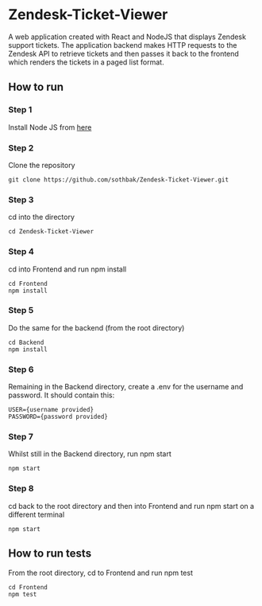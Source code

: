# Zendesk-Ticket-Viewer

A web application created with React and NodeJS that displays Zendesk support tickets. The application backend makes HTTP requests to the Zendesk API to retrieve tickets and then passes it back to the frontend which renders the tickets in a paged list format.

## How to run

### Step 1
Install Node JS from [here](https://nodejs.org/en/download/)

### Step 2
Clone the repository
```
git clone https://github.com/sothbak/Zendesk-Ticket-Viewer.git
```

### Step 3
cd into the directory
```
cd Zendesk-Ticket-Viewer
```

### Step 4
cd into Frontend and run npm install
```
cd Frontend
npm install
```

### Step 5
Do the same for the backend
(from the root directory)
```
cd Backend
npm install
```

### Step 6
Remaining in the Backend directory, create a .env for the username and password. It should contain this:
```
USER={username provided}
PASSWORD={password provided}
```

### Step 7
Whilst still in the Backend directory, run npm start
```
npm start
```

### Step 8
cd back to the root directory and then into Frontend and run npm start on a different terminal
```
npm start
```

## How to run tests
From the root directory, cd to Frontend and run npm test
```
cd Frontend
npm test
```

